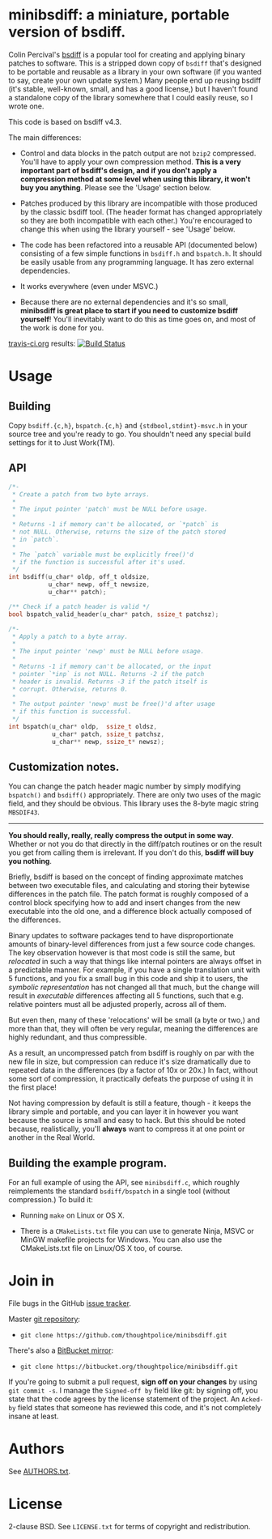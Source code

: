 # minibsdiff: a miniature, portable version of bsdiff.

Colin Percival's [bsdiff][] is a popular tool for creating and applying binary
patches to software. This is a stripped down copy of `bsdiff` that's designed
to be portable and reusable as a library in your own software (if you wanted to
say, create your own update system.) Many people end up reusing bsdiff (it's
stable, well-known, small, and has a good license,) but I haven't found a
standalone copy of the library somewhere that I could easily reuse, so I wrote
one.

This code is based on bsdiff v4.3.

The main differences:

  * Control and data blocks in the patch output are not `bzip2` compressed.
    You'll have to apply your own compression method. **This is a very
    important part of bsdiff's design, and if you don't apply a compression
    method at some level when using this library, it won't buy you anything**.
    Please see the 'Usage' section below.

  * Patches produced by this library are incompatible with those produced by
    the classic bsdiff tool. (The header format has changed appropriately so
    they are both incompatible with each other.) You're encouraged to change
    this when using the library yourself - see 'Usage' below.

  * The code has been refactored into a reusable API (documented below)
    consisting of a few simple functions in `bsdiff.h` and `bspatch.h`. It
    should be easily usable from any programming language. It has zero external
    dependencies.

  * It works everywhere (even under MSVC.)

  * Because there are no external dependencies and it's so small, **minibsdiff
    is great place to start if you need to customize bsdiff yourself**! You'll
    inevitably want to do this as time goes on, and most of the work is done
    for you.

[travis-ci.org](http://travis-ci.org) results: [![Build Status](https://secure.travis-ci.org/thoughtpolice/minibsdiff.png?branch=master)](http://travis-ci.org/thoughtpolice/minibsdiff)

# Usage

## Building

Copy `bsdiff.{c,h}`, `bspatch.{c,h}` and `{stdbool,stdint}-msvc.h` in your
source tree and you're ready to go. You shouldn't need any special build
settings for it to Just Work(TM).

## API

```c
/*-
 * Create a patch from two byte arrays.
 *
 * The input pointer 'patch' must be NULL before usage.
 *
 * Returns -1 if memory can't be allocated, or `*patch` is
 * not NULL. Otherwise, returns the size of the patch stored
 * in `patch`.
 *
 * The `patch` variable must be explicitly free()'d
 * if the function is successful after it's used.
 */
int bsdiff(u_char* oldp, off_t oldsize,
           u_char* newp, off_t newsize,
           u_char** patch);

/** Check if a patch header is valid */
bool bspatch_valid_header(u_char* patch, ssize_t patchsz);

/*-
 * Apply a patch to a byte array.
 *
 * The input pointer 'newp' must be NULL before usage.
 *
 * Returns -1 if memory can't be allocated, or the input
 * pointer `*inp` is not NULL. Returns -2 if the patch
 * header is invalid. Returns -3 if the patch itself is
 * corrupt. Otherwise, returns 0.
 *
 * The output pointer 'newp' must be free()'d after usage
 * if this function is successful.
 */
int bspatch(u_char* oldp,  ssize_t oldsz,
            u_char* patch, ssize_t patchsz,
            u_char** newp, ssize_t* newsz);
```

## Customization notes.

You can change the patch header magic number by simply modifying `bspatch()`
and `bsdiff()` appropriately. There are only two uses of the magic field, and
they should be obvious. This library uses the 8-byte magic string `MBSDIF43`.

---

**You should really, really, really compress the output in some way**. Whether
or not you do that directly in the diff/patch routines or on the result you get
from calling them is irrelevant. If you don't do this, **bsdiff will buy you
nothing**.

Briefly, bsdiff is based on the concept of finding approximate matches between
two executable files, and calculating and storing their bytewise differences in
the patch file. The patch format is roughly composed of a control block
specifying how to add and insert changes from the new executable into the old
one, and a difference block actually composed of the differences.

Binary updates to software packages tend to have disproportionate amounts of
binary-level differences from just a few source code changes. The key
observation however is that most code is still the same, but *relocated* in
such a way that things like internal pointers are always offset in a
predictable manner.  For example, if you have a single translation unit with 5
functions, and you fix a small bug in this code and ship it to users, the
*symbolic representation* has not changed all that much, but the change will
result in *executable* differences affecting all 5 functions, such that e.g.
relative pointers must all be adjusted properly, across all of them.

But even then, many of these 'relocations' will be small (a byte or two,) and
more than that, they will often be very regular, meaning the differences are
highly redundant, and thus compressible.

As a result, an uncompressed patch from bsdiff is roughly on par with the new
file in size, but compression can reduce it's size dramatically due to repeated
data in the differences (by a factor of 10x or 20x.) In fact, without some sort
of compression, it practically defeats the purpose of using it in the first
place!

Not having compression by default is still a feature, though - it keeps the
library simple and portable, and you can layer it in however you want because
the source is small and easy to hack. But this should be noted because,
realistically, you'll **always** want to compress it at one point or another in
the Real World.

## Building the example program.

For an full example of using the API, see `minibsdiff.c`, which roughly
reimplements the standard `bsdiff/bspatch` in a single tool (without
compression.) To build it:

  * Running `make` on Linux or OS X.

  * There is a `CMakeLists.txt` file you can use to generate Ninja, MSVC or
    MinGW makefile projects for Windows. You can also use the CMakeLists.txt
    file on Linux/OS X too, of course.

# Join in

File bugs in the GitHub [issue tracker][].

Master [git repository][gh]:

* `git clone https://github.com/thoughtpolice/minibsdiff.git`

There's also a [BitBucket mirror][bb]:

* `git clone https://bitbucket.org/thoughtpolice/minibsdiff.git`

If you're going to submit a pull request, **sign off on your changes** by using
`git commit -s`. I manage the `Signed-off by` field like git: by signing off,
you state that the code agrees by the license statement of the project. An
`Acked-by` field states that someone has reviewed this code, and it's not
completely insane at least.

# Authors

See [AUTHORS.txt](https://raw.github.com/thoughtpolice/minibsdiff/master/AUTHORS.txt).

# License

2-clause BSD. See `LICENSE.txt` for terms of copyright and redistribution.

[bsdiff]: http://www.daemonology.net/bsdiff/
[issue tracker]: http://github.com/thoughtpolice/minibsdiff/issues
[gh]: http://github.com/thoughtpolice/minibsdiff
[bb]: http://bitbucket.org/thoughtpolice/minibsdiff

